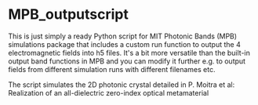 # MPB_outputscript
This is just simply a ready Python script for MIT Photonic Bands (MPB) simulations package that includes a custom run function to output the 4 electromagnetic fields into h5 files. It's a bit more versatile than the built-in output band functions in MPB and you can modify it further e.g. to output fields from different simulation runs with different filenames etc.

The script simulates the 2D photonic crystal detailed in P. Moitra et al: Realization of an all-dielectric zero-index optical metamaterial
